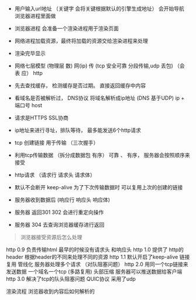 - 用户输入url地址 （关键字 会将关键根据默认的引擎生成地址） 会开始导航  浏览器进程里面做
- 浏览器进程 会准备一个渲染进程用于渲染页面
- 网络进程加载资源，最终将加载的资源交给渲染进程来处理
- 渲染完毕显示  


- 网络七层模型 (物理层 数) 网(ip) 传 (tcp 安全可靠 分段传输,udp 丢包) （会 表 应） http
- 先去查找缓存， 检测缓存是否过期。 直接返回缓存中内容
- 看域名是否被解析过， DNS协议 将域名解析成ip地址 (DNS 基于UDP)  ip + 端口号  host
- 请求是HTTPS  SSL协商
- ip地址来进行寻址，排队等待， 最多能发送6个http请求
- tcp 创建链接 用于传输 （三次握手）
- 利用tcp传输数据 （拆分成数据包 有序） 可靠 、 有序， 服务器会按照顺序来接受
- http请求 （请求行 请求头 请求体）
- 默认不会断开 keep-alive 为了下次传输数据时 可以复用上次的创建的链接
- 服务器收到数据后 (响应行 响应头 响应体)
- 服务器 返回301 302 会进行重定向操作
- 服务器 304 去查询浏览器缓存进行返回

> 浏览器接受资源后怎么处理


http 0.9 负责传输html 最早的时候没有请求头 和响应头
http 1.0 提供了 http的header  根据header的不同来处理不同的资源
http 1.1 默认开启了keep-alive 链接复用  管线化 服务器处理多个请求 （对队阻塞问题）
http 2.0 用同一个tcp链接来发送数据 一个域名一个tcp (多路复用)  头部压缩 服务器可以推送数据给客户端
http 3.0 解决了tcp的队头阻塞问题 QUIC协议 采用了udp


渲染流程 浏览器收到内容后如何解析的